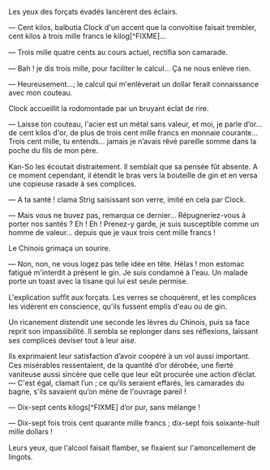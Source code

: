 Les yeux des forçats évadés lancèrent des éclairs.

— Cent kilos, balbutia Clock d'un accent que la convoitise faisait trembler, cent kilos à trois mille francs le kilog[^FIXME]...

— Trois mille quatre cents au cours actuel, rectiﬁa son camarade.

— Bah ! je dis trois mille, pour faciliter le calcul... Ça ne nous enlève rien.

— Heureusement...; le calcul qui m'enlèverait un dollar ferait connaissance avec mon couteau.

Clock accueillit la rodomontade par un bruyant éclat de rire.

— Laisse ton couteau, l'acier est un métal sans valeur, et moi, je parle d’or... de cent kilos d'or, de plus de trois cent mille francs en monnaie courante... Trois cent mille, tu entends... jamais je n’avais rêvé pareille somme dans la poche du ﬁls de mon père.

Kan-So les écoutait distraitement. Il semblait que sa pensée fût absente. A ce moment cependant, il étendit le bras vers la bouteille de gin et en versa une copieuse rasade à ses complices.

— A ta santé ! clama Strig saisissant son verre, imité en cela par Clock.

— Mais vous ne buvez pas, remarqua ce dernier... Répugneriez-vous à porter nos santés ? Eh ! Eh ! Prenez-y garde, je suis susceptible comme un homme de valeur... depuis que je vaux trois cent mille francs !

Le Chinois grimaça un sourire.

— Non, non, ne vous logez pas telle idée en tête. Hélas ! mon estomac fatigué m'interdit à présent le gin. Je suis condamné à l'eau. Un malade porte un toast avec la tisane qui lui est seule permise.

L'explication sufﬁt aux forçats. Les verres se choquèrent, et les complices les vidèrent en conscience, qu'ils fussent emplis d'eau ou de gin.

Un ricanement distendit une seconde les lèvres du Chinois, puis sa face reprit son impassibilité. Il sembla se replonger dans ses réﬂexions, laissant ses complices deviser tout à leur aise.

Ils exprimaient leur satisfaction d’avoir coopéré à un vol aussi important. Ces misérables ressentaient, de la quantité d’or dérobée, une ﬁerté vaniteuse aussi sincère que celle que leur eût procurée une action d’éclat.
— C'est égal, clamait l’un ; ce qu‘ils seraient effarés, les camarades du bagne, s'ils savaient qu’on mène de l'ouvrage pareil !

— Dix-sept cents kilogs[^FIXME] d’or pur, sans mélange !

— Dix-sept fois trois cent quarante mille francs ; dix-sept fois soixante-huit mille dollars !

Leurs yeux, que l'alcool faisait flamber, se ﬁxaient sur l'amoncellement de lingots.
